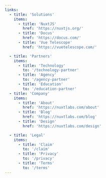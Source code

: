 ```yaml
---
links:
  - title: 'Solutions'
    items:
      - title: 'NuxtJS'
        href: 'https://nuxtjs.org/'
      - title: 'Docus'
        href: 'https://docus.com/'
      - title: 'Vue Telescope'
        href: 'https://vuetelescope.com/'

  - title: 'Partners'
    items:
      - title: 'Technology'
        to: '/technology-partner'
      - title: 'Agency'
        to: '/agency-partner'
      - title: 'Education'
        to: '/education-partner'
  - title: 'Company'
    items:
      - title: 'About'
        href: 'https://nuxtlabs.com/about'
      - title: 'Blog'
        href: 'https://nuxtlabs.com/blog'
      - title: 'Design'
        href: 'https://nuxtlabs.com/design'

  - title: 'Legal'
    items:
      - title: 'Claim'
        to: '/claim'
      - title: 'Privacy'
        to: '/privacy'
      - title: 'Terms'
        to: '/terms'
---
```

